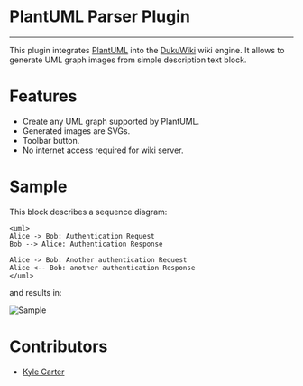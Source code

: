 # PlantUML Parser Plugin

---

This plugin integrates [PlantUML](http://plantuml.sourceforge.net) into the [DukuWiki](http://www.dokuwiki.org) wiki engine.
It allows to generate UML graph images from simple description text block.

# Features
* Create any UML graph supported by PlantUML.
* Generated images are SVGs.
* Toolbar button.
* No internet access required for wiki server.

# Sample
This block describes a sequence diagram:

    <uml>
    Alice -> Bob: Authentication Request
    Bob --> Alice: Authentication Response

    Alice -> Bob: Another authentication Request
    Alice <-- Bob: another authentication Response
    </uml>

and results in:

![Sample](http://plantuml.sourceforge.net/img/sequence_img001.png)

# Contributors
* [Kyle Carter](https://github.com/kylec32)

